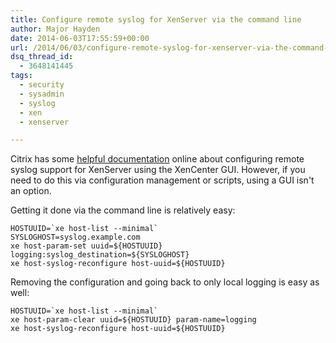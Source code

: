 ```yaml
---
title: Configure remote syslog for XenServer via the command line
author: Major Hayden
date: 2014-06-03T17:55:59+00:00
url: /2014/06/03/configure-remote-syslog-for-xenserver-via-the-command-line/
dsq_thread_id:
  - 3648141445
tags:
  - security
  - sysadmin
  - syslog
  - xen
  - xenserver

---
```

Citrix has some [helpful documentation][1] online about configuring remote syslog support for XenServer using the XenCenter GUI. However, if you need to do this via configuration management or scripts, using a GUI isn't an option.

Getting it done via the command line is relatively easy:

```
HOSTUUID=`xe host-list --minimal`
SYSLOGHOST=syslog.example.com
xe host-param-set uuid=${HOSTUUID} logging:syslog_destination=${SYSLOGHOST}
xe host-syslog-reconfigure host-uuid=${HOSTUUID}
```


Removing the configuration and going back to only local logging is easy as well:

```
HOSTUUID=`xe host-list --minimal`
xe host-param-clear uuid=${HOSTUUID} param-name=logging
xe host-syslog-reconfigure host-uuid=${HOSTUUID}
```


 [1]: https://support.citrix.com/article/CTX119496
